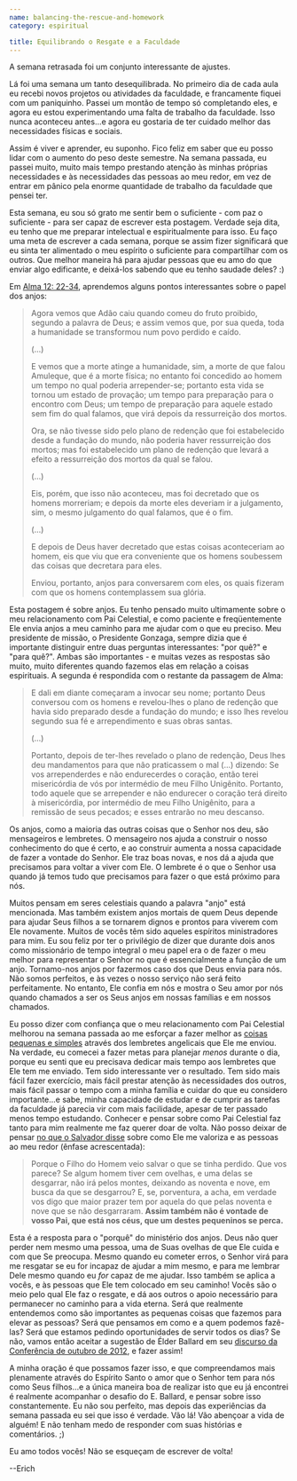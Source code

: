 ```yaml
---
name: balancing-the-rescue-and-homework
category: espiritual

title: Equilibrando o Resgate e a Faculdade
---
```

A semana retrasada foi um conjunto interessante de ajustes.

Lá foi uma semana um tanto desequilibrada. No primeiro dia de cada aula eu recebi novos projetos ou atividades da faculdade, e francamente fiquei com um paniquinho. Passei um montão de tempo só completando eles, e agora eu estou experimentando uma falta de trabalho da faculdade. Isso nunca aconteceu antes...e agora eu gostaria de ter cuidado melhor das necessidades físicas e sociais.

Assim é viver e aprender, eu suponho. Fico feliz em saber que eu posso lidar com o aumento do peso deste semestre. Na semana passada, eu passei muito, muito mais tempo prestando atenção às minhas próprias necessidades e às necessidades das pessoas ao meu redor, em vez de entrar em pânico pela enorme quantidade de trabalho da faculdade que pensei ter.

Esta semana, eu sou só grato me sentir bem o suficiente - com paz o suficiente - para ser capaz de escrever esta postagem. Verdade seja dita, eu tenho que me preparar intelectual e espiritualmente para isso. Eu faço uma meta de escrever a cada semana, porque se assim fizer significará que eu sinta ter alimentado o meu espírito o suficiente para compartilhar com os outros. Que melhor maneira há para ajudar pessoas que eu amo do que enviar algo edificante, e deixá-los sabendo que eu tenho saudade deles? :)

Em [Alma 12: 22-34](https://www.lds.org/scriptures/bofm/alma/12.22-34?lang=por#21), aprendemos alguns pontos interessantes sobre o papel dos anjos:

> Agora vemos que Adão caiu quando comeu do fruto proibido, segundo a palavra de Deus; e assim vemos que, por sua queda, toda a humanidade se transformou num povo perdido e caído.
>
> (...)
>
> E vemos que a morte atinge a humanidade, sim, a morte de que falou Amuleque, que é a morte física; no entanto foi concedido ao homem um tempo no qual poderia arrepender-se; portanto esta vida se tornou um estado de provação; um tempo para preparação para o encontro com Deus; um tempo de preparação para aquele estado sem fim do qual falamos, que virá depois da ressurreição dos mortos.
>
> Ora, se não tivesse sido pelo plano de redenção que foi estabelecido desde a fundação do mundo, não poderia haver ressurreição dos mortos; mas foi estabelecido um plano de redenção que levará a efeito a ressurreição dos mortos da qual se falou.
>
> (...)
>
> Eis, porém, que isso não aconteceu, mas foi decretado que os homens morreriam; e depois da morte eles deveriam ir a julgamento, sim, o mesmo julgamento do qual falamos, que é o fim.
>
> (...)
>
> E depois de Deus haver decretado que estas coisas aconteceriam ao homem, eis que viu que era conveniente que os homens soubessem das coisas que decretara para eles.
>
> Enviou, portanto, anjos para conversarem com eles, os quais fizeram com que os homens contemplassem sua glória.

Esta postagem é sobre anjos. Eu tenho pensado muito ultimamente sobre o meu relacionamento com Pai Celestial, e como paciente e freqüentemente Ele envia anjos a meu caminho para me ajudar com o que eu preciso. Meu presidente de missão, o Presidente Gonzaga, sempre dizia que é importante distinguir entre duas perguntas interessantes: "por quê?" e "para quê?". Ambas são importantes - e muitas vezes as respostas são muito, muito diferentes quando fazemos elas em relação a coisas espirituais. A segunda é respondida com o restante da passagem de Alma:

> E dali em diante começaram a invocar seu nome; portanto Deus conversou com os homens e revelou-lhes o plano de redenção que havia sido preparado desde a fundação do mundo; e isso lhes revelou segundo sua fé e arrependimento e suas obras santas.
>
> (...)
>
> Portanto, depois de ter-lhes revelado o plano de redenção, Deus lhes deu mandamentos para que não praticassem o mal (...) dizendo: Se vos arrependerdes e não endurecerdes o coração, então terei misericórdia de vós por intermédio de meu Filho Unigênito. Portanto, todo aquele que se arrepender e não endurecer o coração terá direito à misericórdia, por intermédio de meu Filho Unigênito, para a remissão de seus pecados; e esses entrarão no meu descanso.

Os anjos, como a maioria das outras coisas que o Senhor nos deu, são mensageiros e lembretes. O mensageiro nos ajuda a construir o nosso conhecimento do que é certo, e ao construir aumenta a nossa capacidade de fazer a vontade do Senhor. Ele traz boas novas, e nos dá a ajuda que precisamos para voltar a viver com Ele. O lembrete é o que o Senhor usa quando já temos tudo que precisamos para fazer o que está próximo para nós.

Muitos pensam em seres celestiais quando a palavra "anjo" está mencionada. Mas também existem anjos mortais de quem Deus depende para ajudar Seus filhos a se tornarem dignos e prontos para viverem com Ele novamente. Muitos de vocês têm sido aqueles espíritos ministradores para mim. Eu sou feliz por ter o privilégio de dizer que durante dois anos como missionário de tempo integral o meu papel era o de fazer o meu melhor para representar o Senhor no que é essencialmente a função de um anjo. Tornamo-nos anjos por fazermos caso dos que Deus envia para nós. Não somos perfeitos, e às vezes o nosso serviço não será feito perfeitamente. No entanto, Ele confia em nós e mostra o Seu amor por nós quando chamados a ser os Seus anjos em nossas famílias e em nossos chamados.

Eu posso dizer com confiança que o meu relacionamento com Pai Celestial melhorou na semana passada ao me esforçar a fazer melhor as [coisas pequenas e simples](https://www.lds.org/scriptures/bofm/alma/37.6-7?lang=por#5) através dos lembretes angelicais que Ele me enviou. Na verdade, eu comecei a fazer metas para planejar *menos* durante o dia, porque eu senti que eu precisava dedicar mais tempo aos lembretes que Ele tem me enviado. Tem sido interessante ver o resultado. Tem sido mais fácil fazer exercício, mais fácil prestar atenção às necessidades dos outros, mais fácil passar o tempo com a minha família e cuidar do que eu considero importante...e sabe, minha capacidade de estudar e de cumprir as tarefas da faculdade já parecia vir com mais facilidade, apesar de ter passado menos tempo estudando. Conhecer e pensar sobre como Pai Celestial faz tanto para mim realmente me faz querer doar de volta. Não posso deixar de pensar [no que o Salvador disse](https://www.biblegateway.com/passage/?search=Matthew+18%3A11-14&version=ARC) sobre como Ele me valoriza e as pessoas ao meu redor (ênfase acrescentada):

> Porque o Filho do Homem veio salvar o que se tinha perdido. 
> Que vos parece? Se algum homem tiver cem ovelhas, e uma delas se desgarrar, não irá pelos montes, deixando as noventa e nove, em busca da que se desgarrou? 
> E, se, porventura, a acha, em verdade vos digo que maior prazer tem por aquela do que pelas noventa e nove que se não desgarraram. 
> **Assim também não é vontade de vosso Pai, que está nos céus, que um destes pequeninos se perca.**

Esta é a resposta para o "porquê" do ministério dos anjos. Deus não quer perder nem mesmo uma pessoa, uma de Suas ovelhas de que Ele cuida e com que Se preocupa. Mesmo quando eu cometer erros, o Senhor virá para me resgatar se eu for incapaz de ajudar a mim mesmo, e para me lembrar Dele mesmo quando eu *for* capaz de me ajudar. Isso também se aplica a vocês, e às pessoas que Ele tem colocado em seu caminho! Vocês são o meio pelo qual Ele faz o resgate, e dá aos outros o apoio necessário para permanecer no caminho para a vida eterna. Será que realmente entendemos como são importantes as pequenas coisas que fazemos para elevar as pessoas? Será que pensamos em como e a quem podemos fazê-las? Será que estamos pedindo oportunidades de servir todos os dias? Se não, vamos então aceitar a sugestão de Élder Ballard em seu [discurso da Conferência de outubro de 2012](https://www.lds.org/general-conference/2012/10/be-anxiously-engaged.p31-35?lang=por#f1), e fazer assim!

A minha oração é que possamos fazer isso, e que compreendamos mais plenamente através do Espírito Santo o amor que o Senhor tem para nós como Seus filhos...e a única maneira boa de realizar isto que eu já encontrei é realmente acompanhar o desafio do E. Ballard, e pensar sobre isso constantemente. Eu não sou perfeito, mas depois das experiências da semana passada eu sei que isso é verdade. Vão lá! Vão abençoar a vida de alguém! E não tenham medo de responder com suas histórias e comentários. ;)

Eu amo todos vocês! Não se esqueçam de escrever de volta!

--Erich